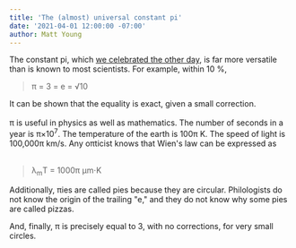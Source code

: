 ```yaml
---
title: 'The (almost) universal constant pi'
date: '2021-04-01 12:00:00 -07:00'
author: Matt Young
---
```

The constant pi, which <a href="https://pandasthumb.org/archives/2021/03/house-resolution.html">we celebrated the other day</a>, is far more versatile than is known to most scientists. For example, within 10&nbsp;%,
<blockquote>π = 3 = e = &radic;10</blockquote>
It can be shown that the equality is exact, given a small correction.
<br/><br/>
π is useful in physics as well as mathematics. The number of seconds in a year is π&times;10<sup>7</sup>. The temperature of the earth is 100π&nbsp;K. The speed of light is 100,000π&nbsp;km/s. Any oπticist knows that Wien's law can be expressed as <br/><br/>
<blockquote>λ<sub>m</sub>T&nbsp;=&nbsp;1000π&nbsp;μm⋅K</blockquote>

Additionally, πies are called pies because they are circular. Philologists do not know the origin of the trailing "e," and they do not know why some pies are called pizzas.

And, finally, π is precisely equal to 3, with no corrections, for very small circles.
